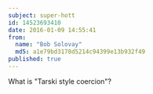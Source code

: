 ```yaml
---
subject: super-hott
id: 14523693410
date: 2016-01-09 14:55:41
from:
  name: "Bob Solovay"
  md5: a1e79bd3178d5214c94399e13b932f49
published: true
---
```

What is "Tarski style coercion"?
